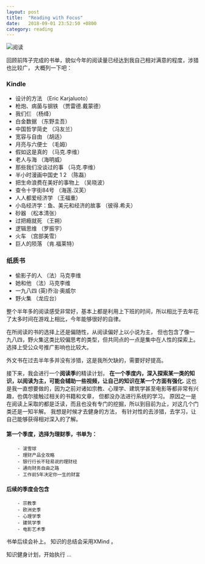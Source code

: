 ```yaml
---
layout: post
title:  "Reading with Focus"
date:   2018-09-01 23:52:50 +0800
category: reading
---
```

![阅读](https://images.unsplash.com/photo-1507842217343-583bb7270b66?ixlib=rb-0.3.5&q=80&fm=jpg&crop=entropy&cs=tinysrgb&w=1080&fit=max&ixid=eyJhcHBfaWQiOjExNzczfQ&s=aa645e5938279a974b77f872c0eb8879)


回顾前阵子完成的书单，貌似今年的阅读量已经达到我自己相对满意的程度，涉猎也比较广， 大概列一下吧：

### Kindle 

- 设计的方法 （Eric Karjaluoto）
- 枪炮、病菌与钢铁 （贾雷德.戴蒙德）
- 我们仨 （杨绛）
- 白金数据 （东野圭吾）
- 中国哲学简史 （冯友兰）
- 宽容与自由 （胡适）
- 月亮与六便士 （毛姆）
- 假如这是真的 （马克.李维）
- 老人与海 （海明威）
- 那些我们没谈过的事 （马克.李维）
- 半小时漫画中国史 1 2 （陈磊）
- 把生命浪费在美好的事物上 （吴晓波）
- 查令十字街84号 （海莲.汉芙）
- 人人都爱经济学 （王福重）
- 小岛经济学：鱼、美元和经济的故事 （彼得.希夫）
- 砂器 （松本清张）
- 过把瘾就死 （王朔）
- 逻辑思维 （罗振宇）
- 火车 （宫部美雪）
- 巨人的陨落 （肯.福莱特）


### 纸质书
- 偷影子的人 （法）马克李维
- 她和他 （法）马克李维
- 一九八四 	(英)乔治·奥威尔
- 野火集 （龙应台）


整个半年多的阅读感受非常好，基本上都是利用上下班的时间，所以相比于去年花了太多时间在游戏上相比，今年能够很好的自律。

在所阅读的书的选择上还是偏随性，从阅读偏好上以小说为主， 但也包含了像一九八四，野火集这类比较偏思考的类型，但共同点的一点是集中在人性的探索上。 选择上受公众号推广影响也比较大。 

外文书在过去半年多并没有涉猎，这是我所欠缺的，需要好好提高。 

接下来，我会进行一个**阅读季**的精读计划， **在一个季度内，深入探索某一类的知识，以阅读为主，可能会辅助一些视频，让自己的知识在某一个方面有强化.** 这也是我一直想要做的，因为之前对诸如宗教、心理学、建筑学甚至电影等都非常有兴趣，也偶尔接触过相关的书籍和文章， 但都没办法进行系统的学习。 原因之一是在阅读上采取的都是泛读，而且也没有专门的挖掘，所以到目前为止，对这几个门类还是一知半解。 我想是时候才去健身的方法， 有针对性的去涉猎，去学习，让自己能够获得相对深入的了解。 

#### 第一个季度，选择为理财季，书单为： 
```
	- 滚雪球
	- 理财产品全攻略
	- 银行行长不轻易说的理财经
	- 通向财务自由之路
	- 工作前5年决定你一生的财富
```

#### 后续的季度会包含
```
	- 宗教季
	- 欧洲史季
	- 心理学季
	- 建筑学季
	- 电影艺术季
```

书单后续会补上。 知识的总结会采用XMind 。 

知识健身计划，开始执行 ...



